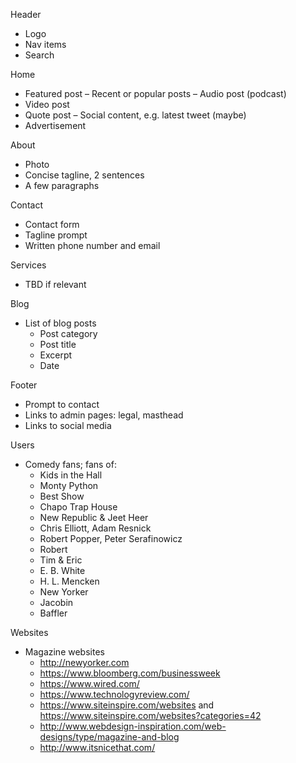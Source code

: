 <!-- Header
- Logo
- Nav items
- Tagline

Home
- Tagline intro
- Header photo
- Summary of services
- Icon and link out to each service
- Prompt to contact

About
- Photo
- Concise tagline, 2 sentences
- A few paragraphs

Contact
- Contact form
- Tagline prompt
- Written phone number and email

Services
- Tagline about services
- Enticing photo
- Paragraph intro
- Listing of each service
  - Title
  - Sentence description
  - Icon

Blog
- List of blog posts
  - Post category
  - Post title
  - Excerpt
  - Date

Footer
- Featured blog post
- Prompt to contact
- List of services
- Links to social media
 -->
 Header
- Logo
- Nav items
- Search

Home
- Featured post
– Recent or popular posts
– Audio post (podcast)
- Video post
- Quote post
– Social content, e.g. latest tweet (maybe)
- Advertisement

About
- Photo
- Concise tagline, 2 sentences
- A few paragraphs

Contact
- Contact form
- Tagline prompt
- Written phone number and email

Services
- TBD if relevant

Blog
- List of blog posts
  - Post category
  - Post title
  - Excerpt
  - Date

Footer
- Prompt to contact
- Links to admin pages: legal, masthead
- Links to social media

Users
- Comedy fans; fans of:
  - Kids in the Hall
  - Monty Python
  - Best Show
  - Chapo Trap House
  - New Republic & Jeet Heer
  - Chris Elliott, Adam Resnick
  - Robert Popper, Peter Serafinowicz
  - Robert
  - Tim & Eric
  - E. B. White
  - H. L. Mencken
  - New Yorker
  - Jacobin
  - Baffler

Websites
- Magazine websites
  - http://newyorker.com
  - https://www.bloomberg.com/businessweek
  - https://www.wired.com/
  - https://www.technologyreview.com/
  - https://www.siteinspire.com/websites and https://www.siteinspire.com/websites?categories=42
  - http://www.webdesign-inspiration.com/web-designs/type/magazine-and-blog
  - http://www.itsnicethat.com/